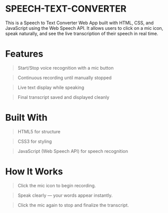 # SPEECH-TEXT-CONVERTER
This is a Speech to Text Converter Web App built with HTML, CSS, and JavaScript using the Web Speech API. It allows users to click on a mic icon, speak naturally, and see the live transcription of their speech in real time.

# Features
>Start/Stop voice recognition with a mic button

>Continuous recording until manually stopped

>Live text display while speaking

>Final transcript saved and displayed cleanly

# Built With
>HTML5 for structure

>CSS3 for styling

>JavaScript (Web Speech API) for speech recognition

# How It Works
>Click the mic icon to begin recording.

>Speak clearly — your words appear instantly.

>Click the mic again to stop and finalize the transcript.
